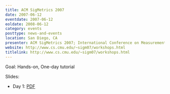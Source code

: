 ```yaml
---
title: ACM SigMetrics 2007
date: 2007-06-12
eventdate: 2007-06-12
eoldate: 2008-06-12
category: events
posttype: news-and-events
location: San Diego, CA
presenter: ACM SigMetrics 2007; International Conference on Measurement and Modeling of Computer Systems
website: http://www.cs.cmu.edu/~sigm07/workshops.html
titlelink: http://www.cs.cmu.edu/~sigm07/workshops.html
---
```


Goal: Hands-on, One-day tutorial

Slides:
- Day 1: [PDF](https://docs.google.com/open?id=0B4EuVzA5UdPROHp0UHF1QVdJWnc)
